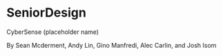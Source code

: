 # SeniorDesign
CyberSense (placeholder name)

By Sean Mcderment, Andy Lin, Gino Manfredi, Alec Carlin, and Josh Isom
